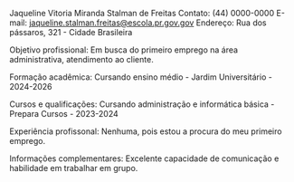 Jaqueline Vitoria Miranda Stalman de Freitas
Contato: (44) 0000-0000
E-mail: jaqueline.stalman.freitas@escola.pr.gov.gov
Endereço: Rua dos pássaros, 321 - Cidade Brasileira

Objetivo profissional:
Em busca do primeiro emprego na área administrativa, atendimento ao cliente.

Formação acadêmica:
Cursando ensino médio - Jardim Universitário - 2024-2026

Cursos e qualificações:
Cursando administração e informática básica - Prepara Cursos - 2023-2024

Experiência profissonal:
Nenhuma, pois estou a procura do meu primeiro emprego.

Informações complementares:
Excelente capacidade de comunicação e habilidade em trabalhar em grupo.
